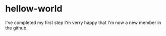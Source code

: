 # hellow-world
I've completed my first step
I'm verry happy that I'm now a new member in the github.
